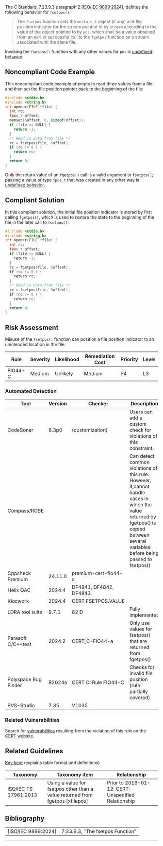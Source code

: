 The C Standard, 7.23.9.3 paragraph 2 \[[ISO/IEC 9899:2024](AA.-Bibliography_87152170.html#AA.Bibliography-ISO-IEC9899-2024)\], defines the following behavior for `fsetpos()`:
> The `fsetpos` function sets the `mbstate_t` object (if any) and file position indicator for the stream pointed to by `stream` according to the value of the object pointed to by `pos`, which shall be a value obtained from an earlier successful call to the `fgetpos` function on a stream associated with the same file.

Invoking the `fsetpos()` function with any other values for `pos` is [undefined behavior](BB.-Definitions_87152273.html#BB.Definitions-undefinedbehavior).
## Noncompliant Code Example
This noncompliant code example attempts to read three values from a file and then set the file position pointer back to the beginning of the file:
``` c
#include <stdio.h>
#include <string.h>
int opener(FILE *file) {
  int rc;
  fpos_t offset;
  memset(&offset, 0, sizeof(offset));
  if (file == NULL) { 
    return -1;
  }
  /* Read in data from file */
  rc = fsetpos(file, &offset);
  if (rc != 0 ) {
    return rc;
  }
  return 0;
}
```
Only the return value of an `fgetpos()` call is a valid argument to `fsetpos()`; passing a value of type `fpos_t` that was created in any other way is [undefined behavior](BB.-Definitions_87152273.html#BB.Definitions-undefinedbehavior).
## Compliant Solution
In this compliant solution, the initial file position indicator is stored by first calling `fgetpos()`, which is used to restore the state to the beginning of the file in the later call to `fsetpos()`:
``` c
#include <stdio.h>
#include <string.h>
int opener(FILE *file) {
  int rc;
  fpos_t offset;
  if (file == NULL) {
    return -1;
  }
  rc = fgetpos(file, &offset);
  if (rc != 0 ) {
    return rc;
  }
  /* Read in data from file */
  rc = fsetpos(file, &offset);
  if (rc != 0 ) {
    return rc;
  }
  return 0;
}
```
## Risk Assessment
Misuse of the `fsetpos()` function can position a file position indicator to an unintended location in the file.

| Rule | Severity | Likelihood | Remediation Cost | Priority | Level |
| ----|----|----|----|----|----|
| FIO44-C | Medium | Unlikely | Medium | P4 | L3 |

### Automated Detection

| Tool | Version | Checker | Description |
| ----|----|----|----|
| CodeSonar | 8.3p0 | (customization) | Users can add a custom check for violations of this constraint. |
| Compass/ROSE |  |  | Can detect common violations of this rule. However, it;cannot handle cases in which the value returned by fgetpos() is copied between several variables before being passed to fsetpos() |
| Cppcheck Premium | 24.11.0 | premium-cert-fio44-c |  |
| Helix QAC | 2024.4 | DF4841, DF4842, DF4843 |  |
| Klocwork | 2024.4 | CERT.FSETPOS.VALUE |  |
| LDRA tool suite | 9.7.1 | 82 D | Fully implemented |
| Parasoft C/C++test | 2024.2 | CERT_C-FIO44-a | Only use values for fsetpos() that are returned from fgetpos() |
| Polyspace Bug Finder | R2024a | CERT C: Rule FIO44-C | Checks for invalid file position (rule partially covered) |
| PVS-Studio | 7.35 | V1035 |  |

### Related Vulnerabilities
Search for [vulnerabilities](BB.-Definitions_87152273.html#BB.Definitions-vulnerability) resulting from the violation of this rule on the [CERT website](https://www.kb.cert.org/vulnotes/bymetric?searchview&query=FIELD+KEYWORDS+contains+FIO44-C).
## Related Guidelines
[Key here](https://wiki.sei.cmu.edu/confluence/display/c/How+this+Coding+Standard+is+Organized#HowthisCodingStandardisOrganized-RelatedGuidelines) (explains table format and definitions)

| Taxonomy | Taxonomy item | Relationship |
| ----|----|----|
| ISO/IEC TS 17961:2013 | Using a value for fsetpos other than a value returned from fgetpos [xfilepos] | Prior to 2018-01-12: CERT: Unspecified Relationship |

## Bibliography

|  |  |
| ----|----|
| [ISO/IEC 9899:2024] | 7.23.9.3, "The fsetpos Function" |

------------------------------------------------------------------------
[](https://wiki.sei.cmu.edu/confluence/pages/viewpage.action?pageId=87151938) [](../c/Rule%2009_%20Input%20Output%20_FIO_) [](https://wiki.sei.cmu.edu/confluence/pages/viewpage.action?pageId=87151941)
